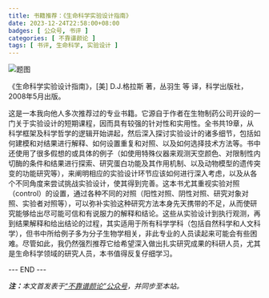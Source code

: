 ```yaml
---
title: 书籍推荐：《生命科学实验设计指南》
date: 2023-12-24T22:58:00+08:00
badges: [ 公众号, 书评 ]
categories: [ 不靠谱颜论 ]
tags: [ 书评, 生命科学, 实验设计 ]
---
```


<div class="p-3 text-center">
  <img class="img-fluid" src="/images/2023/1224/01.png" alt="题图" style="max-width:640px">
</div>

《生命科学实验设计指南》，[美] D.J.格拉斯 著，丛羽生 等 译，科学出版社，2008年5月出版。

这是一本我向他人多次推荐过的专业书籍。它源自于作者在生物制药公司开设的一门关于实验设计的短期课程，因而具有较强的针对性和实用性。全书共19章，从科学框架及科学哲学的逻辑开始讲起，然后深入探讨实验设计的诸多细节，包括如何建模和对结果进行解释、如何设置重复和对照、以及如何选择技术方法等。书中还使用了很多假想的或具体的例子（如使用特殊仪器来观测天空颜色、对限制性内切酶的条件和结果进行探索、研究蛋白功能及其作用机制、以及动物模型的遗传突变的功能研究等），来阐明相应的实验设计环节应该如何进行深入考虑，以及从各个不同角度来尝试挑战实验设计，使其得到完善。这本书尤其重视实验对照（control）的设置，通过各种不同的对照（阳性对照、阴性对照、研究对象对照、实验者对照等），可以弥补实验这种研究方法本身先天携带的不足，从而使研究能够给出尽可能可信和有说服力的解释和结论。这些从实验设计到执行观测，再到结果解释和给出结论的过程，其实适用于所有科学学科（包括自然科学和人文科学），但书中所给例子多为分子生物学相关，非此专业的人员读起来可能会有些困难。尽管如此，我仍然强烈推荐它给希望深入做出扎实研究成果的科研人员，尤其是生命科学领域的研究人员，本书值得反复仔细学习。

<div class="p-5 text-center">--- END ---</div>

<i><b>注：</b>本文首发表于[“不靠谱颜论”公众号](https://mp.weixin.qq.com/s/_1i9EC4x-xwxmA3grNXcSQ)，并同步至本站。</i>
